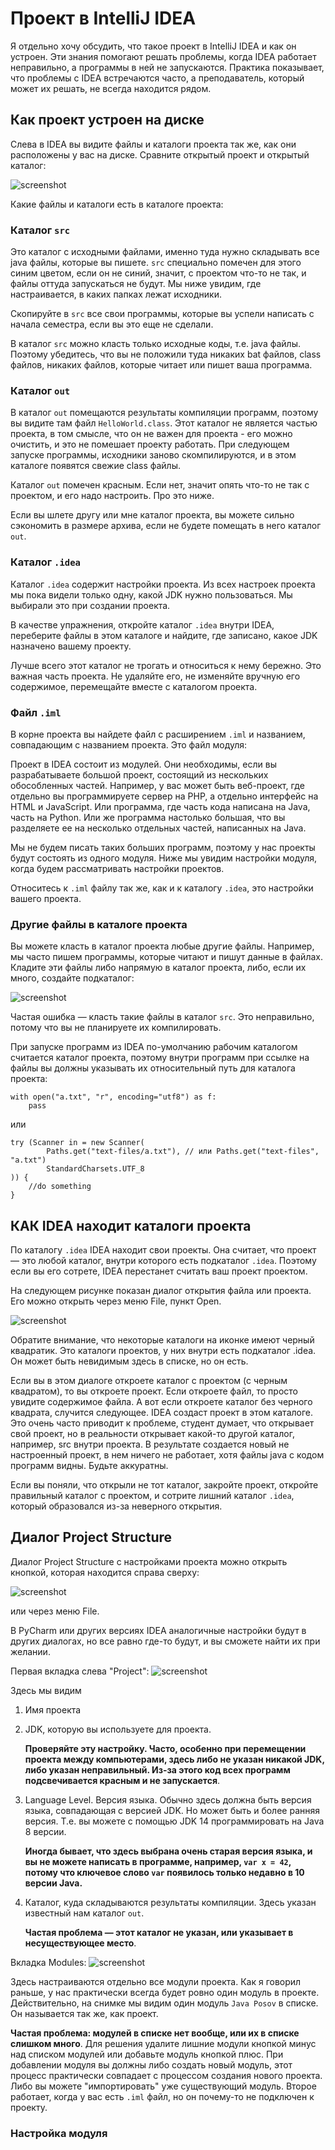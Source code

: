 # Проект в IntelliJ IDEA

Я отдельно хочу обсудить, что такое проект в IntelliJ IDEA и как он устроен.
Эти знания помогают решать проблемы, когда IDEA работает
неправильно, а программы в ней не запускаются. Практика показывает, 
что проблемы с IDEA встречаются часто, а преподаватель, который может их
решать, не всегда находится рядом.

## Как проект устроен на диске

Слева в IDEA вы видите файлы и каталоги проекта так же, как они
расположены у вас на диске. Сравните открытый проект и открытый каталог:

![screenshot](compare-with-disk.png)

Какие файлы и каталоги есть в каталоге проекта:

### Каталог `src`
Это каталог с исходными файлами, именно туда нужно
складывать все java файлы, которые вы пишете. `src` специально помечен
для этого синим цветом, если он не синий, значит, с проектом что-то
не так, и файлы оттуда запускаться не будут. Мы ниже увидим, где
настраивается, в каких папках лежат исходники. 

Скопируйте в `src` все свои программы, которые вы успели написать с начала
семестра, если вы это еще не сделали.
    
В каталог `src` можно класть только исходные коды, т.е. java файлы.
Поэтому убедитесь, что вы не положили туда никаких bat файлов,
class файлов, никаких файлов, которые читает или пишет ваша программа.

### Каталог `out`
В каталог `out` помещаются результаты компиляции программ, поэтому вы
видите там файл `HelloWorld.class`. Этот каталог не является частью
проекта, в том смысле, что он не важен для проекта - его можно очистить,
и это не помешает проекту работать. При следующем запуске программы,
исходники заново скомпилируются, и в этом каталоге появятся свежие class
файлы.

Каталог `out` помечен красным. Если нет, значит опять что-то не так
с проектом, и его надо настроить. Про это ниже.

Если вы шлете другу или мне каталог проекта, вы можете сильно
сэкономить в размере архива, если не будете помещать в него каталог `out`.

### Каталог `.idea`
Каталог `.idea` содержит настройки проекта. Из всех настроек
проекта мы пока видели только одну, какой JDK нужно пользоваться.
Мы выбирали это при создании проекта.

В качестве упражнения, откройте каталог `.idea` внутри IDEA, переберите
файлы в этом каталоге и найдите, где записано, какое JDK назначено
вашему проекту. 

Лучше всего этот каталог не трогать и 
относиться к нему бережно. Это важная часть проекта. Не удаляйте его, 
не изменяйте вручную его содержимое, перемещайте вместе с каталогом
проекта.

### Файл `.iml`
В корне проекта вы найдете файл с расширением `.iml` и названием,
совпадающим с названием проекта. Это файл модуля:

Проект в IDEA состоит из модулей. Они необходимы, если вы разрабатываете
большой проект, состоящий из нескольких обособленных частей. Например,
у вас может быть веб-проект, где отдельно вы программируете сервер на PHP,
а отдельно интерфейс на HTML и JavaScript. Или программа, где часть
кода написана на Java, часть на Python. Или же программа настолько
большая, что вы разделяете ее на несколько отдельных частей, написанных
на Java.

Мы не будем писать таких больших программ, поэтому у нас проекты
будут состоять из одного модуля. Ниже мы увидим настройки модуля,
когда будем рассматривать настройки проектов.

Относитесь к `.iml` файлу так же, как и к каталогу `.idea`, это настройки
вашего проекта. 

### Другие файлы в каталоге проекта

Вы можете класть в каталог проекта любые другие файлы. Например, 
мы часто пишем программы, которые читают и пишут данные в файлах.
Кладите эти файлы либо напрямую в каталог проекта, либо, если
их много, создайте подкаталог:

![screenshot](text-files.png)

Частая ошибка — класть такие файлы в каталог `src`. Это неправильно,
потому что вы не планируете их компилировать.

При запуске программ из IDEA по-умолчанию рабочим каталогом считается
каталог проекта, поэтому внутри программ при ссылке на файлы вы должны
указывать их относительный путь для каталога проекта:

```
with open("a.txt", "r", encoding="utf8") as f:
    pass
```

или 

```
try (Scanner in = new Scanner(
        Paths.get("text-files/a.txt"), // или Paths.get("text-files", "a.txt")
        StandardCharsets.UTF_8
)) {
    //do something
} 
```

## КАК IDEA находит каталоги проекта

По каталогу `.idea` IDEA находит свои проекты.
Она считает, что проект — это любой каталог, внутри которого
есть подкаталог `.idea`. Поэтому если вы его сотрете, IDEA перестанет
    считать ваш проект проектом.
    
На следующем рисунке показан диалог открытия файла или проекта. Его
можно открыть через меню File, пункт Open.
    
![screenshot](opening-project.png)
    
Обратите внимание, что некоторые каталоги на иконке имеют черный
квадратик. Это каталоги проектов, у них внутри есть подкаталог
.idea. Он может быть невидимым здесь в списке, но он есть.

Если вы в этом диалоге откроете каталог с проектом (с черным квадратом),
то вы откроете проект. Если откроете файл, то просто увидите содержимое
файла. А вот если откроете каталог без черного квадрата, случится следующее.
IDEA создаст проект в этом каталоге. Это очень часто приводит к
проблеме, студент думает, что открывает свой проект, но в реальности
открывает какой-то другой каталог, например, src внутри проекта.
В результате создается новый не настроенный проект, в нем ничего
не работает, хотя файлы java с кодом программ видны. Будьте аккуратны.

Если вы поняли, что открыли не тот
каталог, закройте проект, откройте правильный каталог с проектом,
и сотрите лишний каталог `.idea`, который образовался из-за неверного
открытия.

## Диалог Project Structure

Диалог Project Structure с настройками проекта можно открыть кнопкой,
которая находится справа сверху:

![screenshot](project-structure-button.png)

или через меню File.

В PyCharm или других версиях IDEA аналогичные настройки будут в других
диалогах, но все равно где-то будут, и вы сможете найти их при желании.

Первая вкладка слева "Project":
 ![screenshot](project-structure-project.png)
 
Здесь мы видим
 1. Имя проекта
 2. JDK, которую вы используете для проекта.
 
    **Проверяйте эту настройку. Часто, особенно при перемещении 
    проекта между компьютерами, здесь либо не указан никакой JDK,
    либо указан неправильный. Из-за этого код всех программ
    подсвечивается красным и не запускается**.
 3. Language Level. Версия языка. Обычно здесь должна быть версия языка,
 совпадающая с версией JDK. Но может быть и более ранняя версия.
 Т.е. вы можете с помощью JDK 14 программировать на Java 8 версии.
 
     **Иногда бывает, что здесь выбрана очень старая версия языка, и вы
 не можете написать в программе, например, `var x = 42`, потому что ключевое
 слово `var` появилось только недавно в 10 версии Java.**

4. Каталог, куда складываются результаты компиляции. Здесь указан
 известный нам каталог `out`.
 
    **Частая проблема — этот каталог не указан, или указывает в несуществующее
 место**. 

Вкладка Modules:
![screenshot](project-structure-modules.png)

Здесь настраиваются отдельно все модули проекта. Как я говорил раньше,
у нас практически всегда будет ровно один модуль в проекте. Действительно,
на снимке мы видим один модуль `Java Posov` в списке. Он называется
так же, как проект.

**Частая проблема: модулей в списке нет вообще, или их в списке слишком
много**.
Для решения удалите лишние модули кнопкой минус над списком модулей или
добавьте модуль кнопкой плюс. При добавлении модуля вы должны либо
создать новый модуль, этот процесс практически совпадает с процессом
создания нового проекта. Либо вы можете "импортировать" уже существующий
модуль. Второе работает, когда у вас есть `.iml` файл, но он почему-то
не подключен к проекту.

### Настройка модуля

